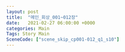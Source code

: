 ```yaml
---
layout: post
title:  "메인_회상_001~012장"
date:   2021-02-27 06:00:00 +0000
categories: Main
Tags: Story Main
SceneCode: ["scene_skip_cp001-012_q1_s10"]
---
```

